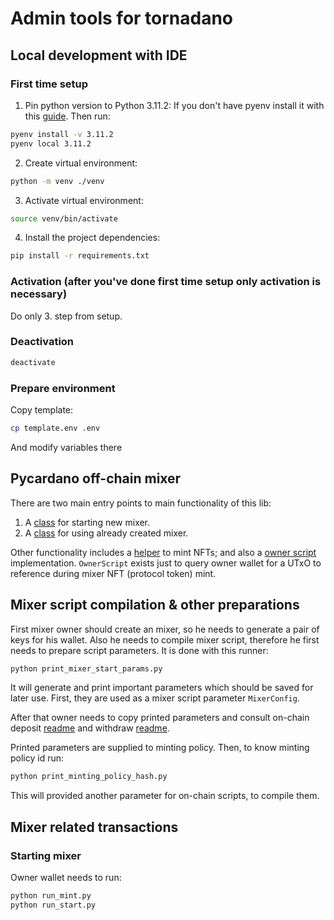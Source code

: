 # Admin tools for tornadano

## Local development with IDE

### First time setup

1. Pin python version to Python 3.11.2:
If you don't have pyenv install it with this [guide](https://realpython.com/intro-to-pyenv/#installing-pyenv).
Then run:

```sh
pyenv install -v 3.11.2
pyenv local 3.11.2
```

2. Create virtual environment:

```sh
python -m venv ./venv
```

3. Activate virtual environment:

```sh
source venv/bin/activate
```

4. Install the project dependencies:

```sh
pip install -r requirements.txt
```

### Activation (after you've done first time setup only activation is necessary)

Do only 3. step from setup.

### Deactivation

```sh
deactivate
```

### Prepare environment

Copy template:

```sh
cp template.env .env
```

And modify variables there

## Pycardano off-chain mixer

There are two main entry points to main functionality of this lib:

1. A [class](mixer/start.py) for starting new mixer.
2. A [class](mixer/user.py) for using already created mixer.

Other functionality includes a [helper](mixer/nft_minter.py) to mint NFTs; and also a [owner script](mixer/owner_script.py) implementation. `OwnerScript` exists just to query owner wallet for a UTxO to reference during mixer NFT (protocol token) mint.

## Mixer script compilation & other preparations

First mixer owner should create an mixer, so he needs to generate a pair of keys for his wallet.
Also he needs to compile mixer script, therefore he first needs to prepare script parameters. It is done with this runner:

```sh
python print_mixer_start_params.py
```

It will generate and print important parameters which should be saved for later use. First, they are used as a mixer script parameter `MixerConfig`.

After that owner needs to copy printed parameters and consult on-chain deposit [readme](https://github.com/fullstack-development/tornadano-on-chain-deposit/tree/master#usage) and withdraw [readme](https://github.com/fullstack-development/tornadano-on-chain/tree/master#usage).

Printed parameters are supplied to minting policy. Then, to know minting policy id run:

```sh
python print_minting_policy_hash.py
```

This will provided another parameter for on-chain scripts, to compile them.

## Mixer related transactions

### Starting mixer

Owner wallet needs to run:

```sh
python run_mint.py
python run_start.py
```
